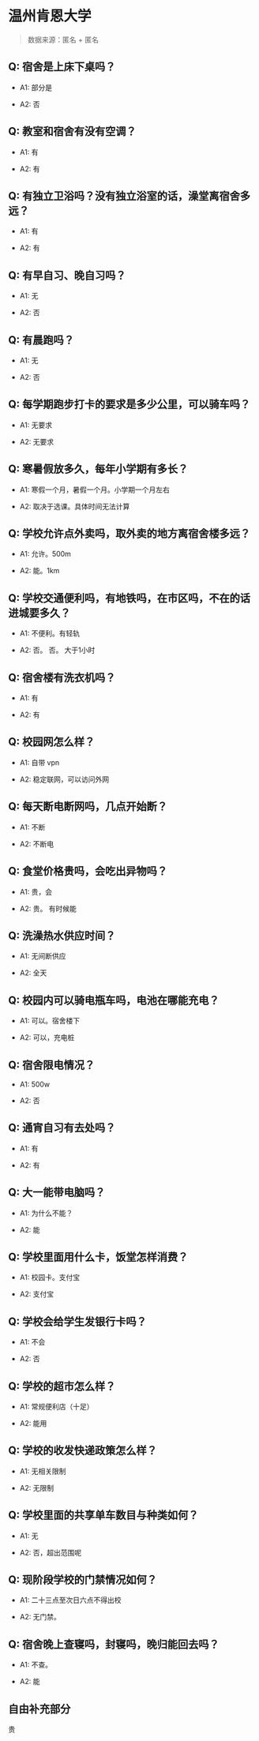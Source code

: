 # 温州肯恩大学

> 数据来源：匿名 + 匿名

## Q: 宿舍是上床下桌吗？

- A1: 部分是

- A2: 否

## Q: 教室和宿舍有没有空调？

- A1: 有

- A2: 有

## Q: 有独立卫浴吗？没有独立浴室的话，澡堂离宿舍多远？

- A1: 有

- A2: 有

## Q: 有早自习、晚自习吗？

- A1: 无

- A2: 否

## Q: 有晨跑吗？

- A1: 无

- A2: 否

## Q: 每学期跑步打卡的要求是多少公里，可以骑车吗？

- A1: 无要求

- A2: 无要求

## Q: 寒暑假放多久，每年小学期有多长？

- A1: 寒假一个月，暑假一个月。小学期一个月左右

- A2: 取决于选课。具体时间无法计算

## Q: 学校允许点外卖吗，取外卖的地方离宿舍楼多远？

- A1: 允许。500m

- A2: 能。1km

## Q: 学校交通便利吗，有地铁吗，在市区吗，不在的话进城要多久？

- A1: 不便利。有轻轨

- A2: 否。 否。 大于1小时

## Q: 宿舍楼有洗衣机吗？

- A1: 有

- A2: 有

## Q: 校园网怎么样？

- A1: 自带 vpn

- A2: 稳定联网，可以访问外网

## Q: 每天断电断网吗，几点开始断？

- A1: 不断

- A2: 不断电

## Q: 食堂价格贵吗，会吃出异物吗？

- A1: 贵，会

- A2: 贵。 有时候能

## Q: 洗澡热水供应时间？

- A1: 无间断供应

- A2: 全天

## Q: 校园内可以骑电瓶车吗，电池在哪能充电？

- A1: 可以。宿舍楼下

- A2: 可以，充电桩

## Q: 宿舍限电情况？

- A1: 500w

- A2: 否

## Q: 通宵自习有去处吗？

- A1: 有

- A2: 有

## Q: 大一能带电脑吗？

- A1: 为什么不能？

- A2: 能

## Q: 学校里面用什么卡，饭堂怎样消费？

- A1: 校园卡。支付宝

- A2: 支付宝

## Q: 学校会给学生发银行卡吗？

- A1: 不会

- A2: 否

## Q: 学校的超市怎么样？

- A1: 常规便利店（十足）

- A2: 能用

## Q: 学校的收发快递政策怎么样？

- A1: 无相关限制

- A2: 无限制

## Q: 学校里面的共享单车数目与种类如何？

- A1: 无

- A2: 否，超出范围呢

## Q: 现阶段学校的门禁情况如何？

- A1: 二十三点至次日六点不得出校

- A2: 无门禁。

## Q: 宿舍晚上查寝吗，封寝吗，晚归能回去吗？

- A1: 不查。

- A2: 能

## 自由补充部分

贵
